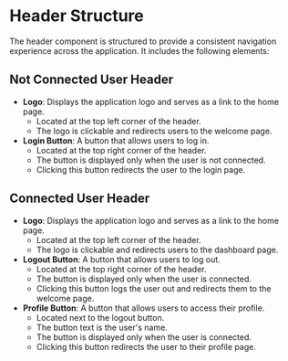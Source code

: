 # Header Structure
The header component is structured to provide a consistent navigation experience across the application. It includes the following elements:


## Not Connected User Header
- **Logo**: Displays the application logo and serves as a link to the home page.
  - Located at the top left corner of the header.
  - The logo is clickable and redirects users to the welcome page.
- **Login Button**: A button that allows users to log in.
  - Located at the top right corner of the header.
  - The button is displayed only when the user is not connected.
  - Clicking this button redirects the user to the login page.


## Connected User Header
- **Logo**: Displays the application logo and serves as a link to the home page.
    - Located at the top left corner of the header.
    - The logo is clickable and redirects users to the dashboard page.
- **Logout Button**: A button that allows users to log out.
    - Located at the top right corner of the header.
    - The button is displayed only when the user is connected.
    - Clicking this button logs the user out and redirects them to the welcome page.
- **Profile Button**: A button that allows users to access their profile.
    - Located next to the logout button.
    - The button text is the user's name.
    - The button is displayed only when the user is connected.
    - Clicking this button redirects the user to their profile page.




